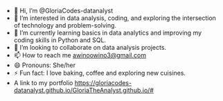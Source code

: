 - 👋 Hi, I’m @GloriaCodes-datanalyst
- 👀 I’m interested in data analysis, coding, and exploring the intersection of technology and problem-solving.
- 🌱 I’m currently learning basics in data analytics and improving my coding skills in Python and SQL.
- 💞️ I’m looking to collaborate on data analysis projects.
- 📫 How to reach me awinoowino3@gmail.com  
- 😄 Pronouns: She/her
- ⚡ Fun fact:  I love baking, coffee and exploring new cuisines.
- A link to my portfolio https://gloriacodes-datanalyst.github.io/GloriaTheAnalyst.github.io/#

<!---
GloriaCodes-datanalyst/GloriaCodes-datanalyst is a ✨ special ✨ repository because its `README.md` (this file) appears on your GitHub profile.
You can click the Preview link to take a look at your changes.
--->

